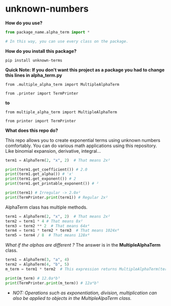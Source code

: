 # unknown-numbers

**How do you use?**

```python
from package_name.alpha_term import *

# In this way, you can use every class on the package.
```

**How do you install this package?**
```
pip install unknown-terms
```

**Quick Note: If you don't want this project as a 
package you had to change this lines in alpha_term.py** 

`from .multiple_alpha_term import MultipleAlphaTerm`

`from .printer import TermPrinter`

**to**
 
`from multiple_alpha_term import MultipleAlphaTerm`

`from printer import TermPrinter`

**What does this repo do?**

This repo allows you to create exponential terms using unknown numbers comfortably. You can do various math applications using this repository. Like binomial expansion, derivative, integral...

```python
term1 = AlphaTerm(2, "x", 2)  # That means 2x²

print(term1.get_coefficient()) # 2.0
print(term1.get_alpha()) # 'x'
print(term1.get_exponent()) # 2
print(term1.get_printable_exponent()) # ²

print(term1) # Irregular -> 2.0x²
print(TermPrinter.print(term1)) # Regular 2x²

```


AlphaTerm class has multiple methods. 

```python
term1 = AlphaTerm(2, "x", 2)  # That means 2x²
term2 = term1 * 4 # That means 8x²
term3 = term2 ** 2  # That means 64x⁴
term4 = term1 * term2 * term3  # That means 1024x⁸
term5 = term4 / 8  # That means 128x⁸
```

_What if the alphas are different ?_ The answer is in the **MultipleAlphaTerm** class.

```python
term1 = AlphaTerm(3, "a", 4)
term2 = AlphaTerm(4, "b", 5)
m_term = term1 * term2  # This expression returns MultipleAlphaTerm(term1, term2)

print(m_term) # 12.0a⁴b⁵
print(TermPrinter.print(m_term)) # 12a⁴b⁵

```

- _NOT: Operations such as exponentiation, division, multiplication can also be applied to objects in the MultipleAlpaTerm class._
